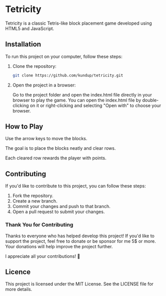 # Tetricity

Tetricity is a classic Tetris-like block placement game developed using HTML5 and JavaScript.

## Installation

To run this project on your computer, follow these steps:

1. Clone the repository:
   ```bash
   git clone https://github.com/kundup/tetricity.git

2. Open the project in a browser:
   
   Go to the project folder and open the index.html file directly in your browser to play the game.
   You can open the index.html file by double-clicking on it or right-clicking and selecting "Open with" to choose your browser.

## How to Play

Use the arrow keys to move the blocks.

The goal is to place the blocks neatly and clear rows.

Each cleared row rewards the player with points.

## Contributing
If you'd like to contribute to this project, you can follow these steps:

1. Fork the repository.
2. Create a new branch.
3. Commit your changes and push to that branch.
4. Open a pull request to submit your changes.

###  Thank You for Contributing
Thanks to everyone who has helped develop this project! If you'd like to support the project, feel free to donate or be sponsor for me 5$ or more. Your donations will help improve the project further.


I appreciate all your contributions! 🧡

## Licence

This project is licensed under the MIT License. See the LICENSE file for more details.





